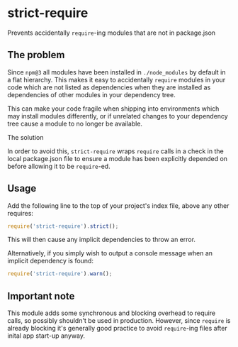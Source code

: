 # strict-require

Prevents accidentally `require`-ing modules that are not in package.json

## The problem

Since `npm@3` all modules have been installed in `./node_modules` by default in a flat hierarchy. This makes it easy to accidentally `require` modules in your code which are not listed as dependencies when they are installed as dependencies of other modules in your dependency tree.

This can make your code fragile when shipping into environments which may install modules differently, or if unrelated changes to your dependency tree cause a module to no longer be available.

The solution

In order to avoid this, `strict-require` wraps `require` calls in a check in the local package.json file to ensure a module has been explicitly depended on before allowing it to be `require`-ed.

## Usage

Add the following line to the top of your project's index file, above any other requires:

```javascript
require('strict-require').strict();
```

This will then cause any implicit dependencies to throw an error.

Alternatively, if you simply wish to output a console message when an implicit dependency is found:

```javascript
require('strict-require').warn();
```

## Important note

This module adds some synchronous and blocking overhead to require calls, so possibly shouldn't be used in production. However, since `require` is already blocking it's generally good practice to avoid `require`-ing files after inital app start-up anyway.
